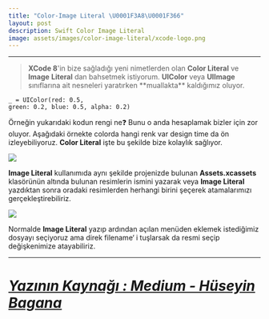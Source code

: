 ```yaml
---
title: "Color-Image Literal \U0001F3A8\U0001F366"
layout: post
description: Swift Color Image Literal
image: assets/images/color-image-literal/xcode-logo.png
---
```


<div class="section-divider"><hr class="section-divider"></div>

<blockquote name="ea43" id="ea43" class="graf graf--pullquote graf-after--h3"><strong class="markup--strong markup--pullquote-strong">XCode 8</strong>'in bize sağladığı yeni nimetlerden olan <strong class="markup--strong markup--pullquote-strong">Color Literal</strong> ve <strong class="markup--strong markup--pullquote-strong">Image</strong> <strong class="markup--strong markup--pullquote-strong">Literal</strong> dan bahsetmek istiyorum. <strong class="markup--strong markup--pullquote-strong">UIColor</strong> veya <strong class="markup--strong markup--pullquote-strong">UIImage</strong> sınıflarına ait nesneleri yaratırken **muallakta** kaldığımız oluyor.</blockquote>

<code class="markup--code markup--p-code">_ = UIColor(red: 0.5, green: 0.2, blue: 0.5, alpha: 0.2)</code>

<p name="0874" id="0874" class="graf graf--p graf-after--p">Örneğin yukarıdaki kodun rengi ne❓ Bunu o anda hesaplamak bizler için zor oluyor. Aşağıdaki örnekte colorda hangi renk var design time da ön izleyebiliyoruz. <strong class="markup--strong markup--p-strong">Color Literal</strong> işte bu şekilde bize kolaylık sağlıyor.</p>

![](https://cdn-images-1.medium.com/max/800/1*ZEr5bn18c2RqOkeo6j2LbA.gif)

<p name="40d3" id="40d3" class="graf graf--p graf--leading graf--trailing"><strong class="markup--strong markup--p-strong">Image Literal</strong> kullanımıda aynı şekilde projenizde bulunan <strong class="markup--strong markup--p-strong">Assets.xcassets </strong>klasörünün altında bulunan resimlerin ismini yazarak veya <strong class="markup--strong markup--p-strong">Image Literal</strong> yazdıktan sonra oradaki resimlerden herhangi birini şeçerek atamalarımızı gerçekleştirebiliriz.</p>

![](https://cdn-images-1.medium.com/max/800/1*4Kg01KzNoKlVZGuf1cVT7Q.gif)

<p name="b911" id="b911" class="graf graf--p graf-after--figure graf--trailing">Normalde <strong class="markup--strong markup--p-strong">Image Literal</strong> yazıp ardından açılan menüden eklemek istediğimiz dosyayı seçiyoruz ama direk filename‘ i tuşlarsak da resmi seçip değişkenimize atayabiliriz.</p>

<div class="section-divider"><hr class="section-divider"></div>

# <a href="https://medium.com/swift-t%C3%BCrkiye/swift-snippet-1-color-image-literal-d242e014379a" target="_blank">***Yazının Kaynağı : Medium - Hüseyin Bagana***</a>